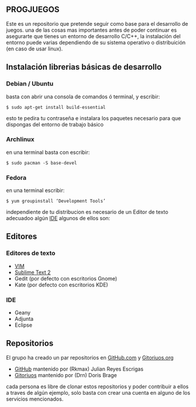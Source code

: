 PROGJUEGOS
----------

Este es un repositorio que pretende seguir como base para el desarrollo de juegos. una de las cosas mas importantes antes de poder continuar es asegurarte que tienes un entorno de desarrollo C/C++, la instalación del entorno puede varias dependiendo de su sistema operativo o distribuición (en caso de usar linux).

## Instalación librerias básicas de desarrollo

### Debian / Ubuntu

basta con abrir una consola de comandos ó terminal, y escribir:

    $ sudo apt-get install build-essential

esto te pedira tu contraseña e instalara los paquetes necesario para que dispongas del entorno de trabajo básico

### Archlinux

en una terminal basta con escribir:

    $ sudo pacman -S base-devel

### Fedora

en una terminal escribir:

    $ yum groupinstall ‘Development Tools’

independiente de tu distribucion es necesario de un Editor de texto adecuadoo algún [IDE][1] algunos de ellos son:

## Editores

### Editores de texto
- [VIM][vim]
- [Sublime Text 2][sublime]
- Gedit (por defecto con escritorios Gnome)
- Kate (por defecto con escritorios KDE)

### IDE
- Geany
- Adjunta
- Eclipse

## Repositorios

El grupo ha creado un par repositorios en [GitHub.com][2] y [Gitoriuos.org][3]

- [GitHub](https://gitorious.org/progjuegos) mantenido por (Rkmax) Julian Reyes Escrigas
- [Gitoriuos](https://github.com/rkmax/progjuegos/) mantenido por (Drn) Doris Brage

cada persona es libre de clonar estos repositorios y poder contribuir a ellos a traves de algún ejemplo, solo basta con crear una cuenta en alguno de los servicios mencionados.



[vim]:http://es.wikipedia.org/wiki/Vim
[sublime]:http://www.sublimetext.com/2
[1]:http://es.wikipedia.org/wiki/Entorno_de_desarrollo_integrado
[2]:https://github.com
[3]:https://gitorious.org